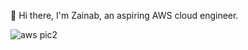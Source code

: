 👋 Hi there, I'm Zainab, an aspiring AWS cloud engineer.


![aws pic2](https://github.com/user-attachments/assets/1a965514-dd01-430b-9873-d812744e9277)
